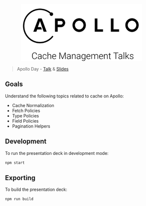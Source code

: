<p align="center">
  <img src="./docs/logo.png" width="400"/>
</p>

> Apollo Day - [Talk](https://www.twitch.tv/videos/798481471) & [Slides](https://apollo-cache-management-talk.vercel.app/)

## Goals 

Understand the following topics related to cache on Apollo:

- Cache Normalization
- Fetch Policies
- Type Policies
- Field Policies 
- Pagination Helpers

## Development

To run the presentation deck in development mode:

```sh
npm start
```

## Exporting

To build the presentation deck:

```sh
npm run build
```
